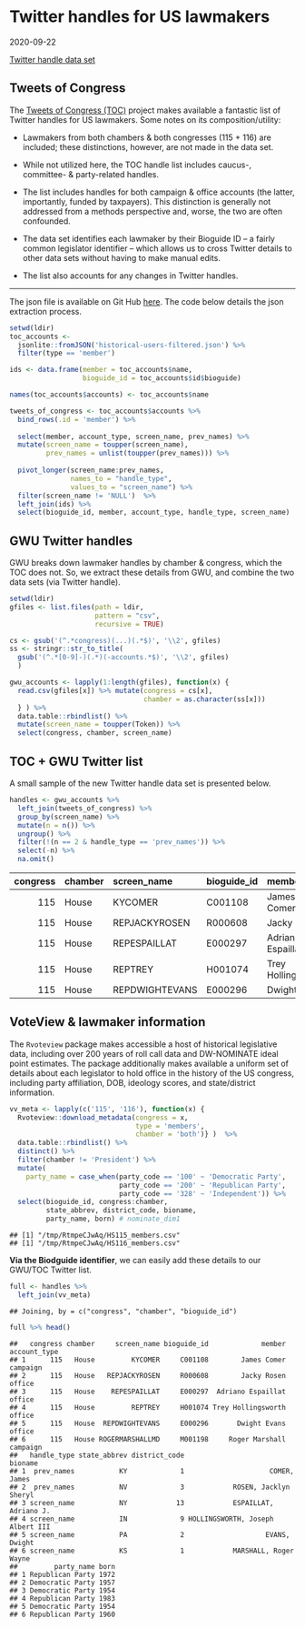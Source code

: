 Twitter handles for US lawmakers
================================

2020-09-22

[Twitter handle data
set](https://github.com/jaytimm/twitter-and-us-lawmakers/blob/master/data/lawmaker-twitter-handles.csv)

Tweets of Congress
------------------

The [Tweets of Congress
(TOC)](https://github.com/alexlitel/congresstweets) project makes
available a fantastic list of Twitter handles for US lawmakers. Some
notes on its composition/utility:

-   Lawmakers from both chambers & both congresses (115 + 116) are
    included; these distinctions, however, are not made in the data set.

-   While not utilized here, the TOC handle list includes caucus-,
    committee- & party-related handles.

-   The list includes handles for both campaign & office accounts (the
    latter, importantly, funded by taxpayers). This distinction is
    generally not addressed from a methods perspective and, worse, the
    two are often confounded.

-   The data set identifies each lawmaker by their Bioguide ID – a
    fairly common legislator identifier – which allows us to cross
    Twitter details to other data sets without having to make manual
    edits.

-   The list also accounts for any changes in Twitter handles.

------------------------------------------------------------------------

The json file is available on Git Hub
[here](https://github.com/alexlitel/congresstweets-automator/blob/master/data/historical-users-filtered.json).
The code below details the json extraction process.

``` r
setwd(ldir)
toc_accounts <- 
  jsonlite::fromJSON('historical-users-filtered.json') %>% 
  filter(type == 'member')

ids <- data.frame(member = toc_accounts$name,
                  bioguide_id = toc_accounts$id$bioguide)

names(toc_accounts$accounts) <- toc_accounts$name 

tweets_of_congress <- toc_accounts$accounts %>% 
  bind_rows(.id = 'member') %>%
  
  select(member, account_type, screen_name, prev_names) %>% 
  mutate(screen_name = toupper(screen_name),
         prev_names = unlist(toupper(prev_names))) %>%
  
  pivot_longer(screen_name:prev_names,
               names_to = "handle_type", 
               values_to = "screen_name") %>%
  filter(screen_name != 'NULL')  %>%
  left_join(ids) %>%
  select(bioguide_id, member, account_type, handle_type, screen_name) 
```

GWU Twitter handles
-------------------

GWU breaks down lawmaker handles by chamber & congress, which the TOC
does not. So, we extract these details from GWU, and combine the two
data sets (via Twitter handle).

``` r
setwd(ldir)
gfiles <- list.files(path = ldir, 
                     pattern = "csv", 
                     recursive = TRUE) 

cs <- gsub('(^.*congress)(...)(.*$)', '\\2', gfiles)
ss <- stringr::str_to_title(
  gsub('(^.*[0-9]-)(.*)(-accounts.*$)', '\\2', gfiles)
  )

gwu_accounts <- lapply(1:length(gfiles), function(x) {
  read.csv(gfiles[x]) %>% mutate(congress = cs[x],
                                 chamber = as.character(ss[x])) 
  } ) %>% 
  data.table::rbindlist() %>%
  mutate(screen_name = toupper(Token)) %>%
  select(congress, chamber, screen_name)
```

TOC + GWU Twitter list
----------------------

A small sample of the new Twitter handle data set is presented below.

``` r
handles <- gwu_accounts %>% 
  left_join(tweets_of_congress) %>%
  group_by(screen_name) %>%
  mutate(n = n()) %>%
  ungroup() %>%
  filter(!(n == 2 & handle_type == 'prev_names')) %>%
  select(-n) %>%
  na.omit()
```

|  congress| chamber | screen\_name   | bioguide\_id | member             | account\_type | handle\_type |
|---------:|:--------|:---------------|:-------------|:-------------------|:--------------|:-------------|
|       115| House   | KYCOMER        | C001108      | James Comer        | campaign      | prev\_names  |
|       115| House   | REPJACKYROSEN  | R000608      | Jacky Rosen        | office        | prev\_names  |
|       115| House   | REPESPAILLAT   | E000297      | Adriano Espaillat  | office        | screen\_name |
|       115| House   | REPTREY        | H001074      | Trey Hollingsworth | office        | screen\_name |
|       115| House   | REPDWIGHTEVANS | E000296      | Dwight Evans       | office        | screen\_name |

VoteView & lawmaker information
-------------------------------

The `Rvoteview` package makes accessible a host of historical
legislative data, including over 200 years of roll call data and
DW-NOMINATE ideal point estimates. The package additionally makes
available a uniform set of details about each legislator to hold office
in the history of the US congress, including party affiliation, DOB,
ideology scores, and state/district information.

``` r
vv_meta <- lapply(c('115', '116'), function(x) {
  Rvoteview::download_metadata(congress = x, 
                               type = 'members', 
                               chamber = 'both')} )  %>%
  data.table::rbindlist() %>%
  distinct() %>%
  filter(chamber != 'President') %>%
  mutate(
    party_name = case_when(party_code == '100' ~ 'Democratic Party',
                           party_code == '200' ~ 'Republican Party',
                           party_code == '328' ~ 'Independent')) %>%
  select(bioguide_id, congress:chamber, 
         state_abbrev, district_code, bioname, 
         party_name, born) # nominate_dim1
```

    ## [1] "/tmp/RtmpeCJwAq/HS115_members.csv"
    ## [1] "/tmp/RtmpeCJwAq/HS116_members.csv"

**Via the Biodguide identifier**, we can easily add these details to our
GWU/TOC Twitter list.

``` r
full <- handles %>%
  left_join(vv_meta)
```

    ## Joining, by = c("congress", "chamber", "bioguide_id")

``` r
full %>% head()
```

    ##   congress chamber     screen_name bioguide_id             member account_type
    ## 1      115   House         KYCOMER     C001108        James Comer     campaign
    ## 2      115   House   REPJACKYROSEN     R000608        Jacky Rosen       office
    ## 3      115   House    REPESPAILLAT     E000297  Adriano Espaillat       office
    ## 4      115   House         REPTREY     H001074 Trey Hollingsworth       office
    ## 5      115   House  REPDWIGHTEVANS     E000296       Dwight Evans       office
    ## 6      115   House ROGERMARSHALLMD     M001198     Roger Marshall     campaign
    ##   handle_type state_abbrev district_code                          bioname
    ## 1  prev_names           KY             1                     COMER, James
    ## 2  prev_names           NV             3            ROSEN, Jacklyn Sheryl
    ## 3 screen_name           NY            13            ESPAILLAT, Adriano J.
    ## 4 screen_name           IN             9 HOLLINGSWORTH, Joseph Albert III
    ## 5 screen_name           PA             2                    EVANS, Dwight
    ## 6 screen_name           KS             1            MARSHALL, Roger Wayne
    ##         party_name born
    ## 1 Republican Party 1972
    ## 2 Democratic Party 1957
    ## 3 Democratic Party 1954
    ## 4 Republican Party 1983
    ## 5 Democratic Party 1954
    ## 6 Republican Party 1960
